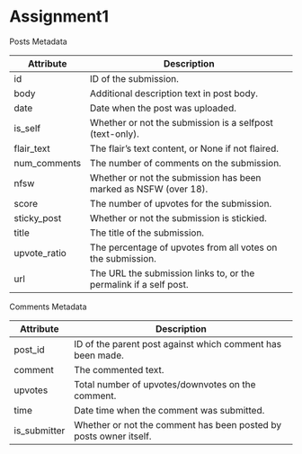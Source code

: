 # Assignment1

<samll> Posts Metadata </small>

| Attribute    | Description                                          |
|--------------|------------------------------------------------------|
| id           | ID of the submission.                                |
| body         | Additional description text in post body.            |
| date         | Date when the post was uploaded.                     |
| is_self      | Whether or not the submission is a selfpost (text-only). |
| flair_text   | The flair’s text content, or None if not flaired.    |
| num_comments | The number of comments on the submission.            |
| nfsw         | Whether or not the submission has been marked as NSFW (over 18). |
| score        | The number of upvotes for the submission.            |
| sticky_post  | Whether or not the submission is stickied.           |
| title        | The title of the submission.                         |
| upvote_ratio | The percentage of upvotes from all votes on the submission. |
| url          | The URL the submission links to, or the permalink if a self post. |

<samll> Comments Metadata </small>

| Attribute    | Description                                          |
|--------------|------------------------------------------------------|
| post_id      | ID of the parent post against which comment has been made. |
| comment      | The commented text.                                  |
| upvotes      | Total number of upvotes/downvotes on the comment.    |
| time         | Date time when the comment was submitted.            |
| is_submitter | Whether or not the comment has been posted by posts owner itself. |
